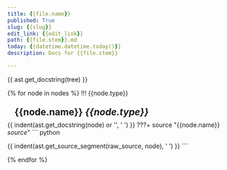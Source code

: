 ```yaml
---
title: {{file.name}}
published: True
slug: {{slug}}
edit_link: {{edit_link}}
path: {{file.stem}}.md
today: {{datetime.datetime.today()}}
description: Docs for {{file.stem}}

---
```


{{ ast.get_docstring(tree) }}

{% for node in nodes %}
!!! {{node.type}} <h2 id='{{node.name}}' class='admonition-title' style='margin:0;padding:.5rem 1rem;'>{{node.name}} <em class='small'>{{node.type}}</em></h2>
{{ indent(ast.get_docstring(node) or '', '    ') }}
     ???+ source "{{node.name}} <em class='small'>source</em>"
        ``` python

{{ indent(ast.get_source_segment(raw_source, node), '        ') }}
        ```

{% endfor %}
